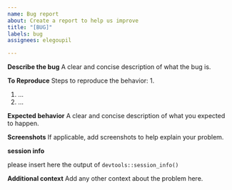 ```yaml
---
name: Bug report
about: Create a report to help us improve
title: "[BUG]"
labels: bug
assignees: elegoupil

---
```


**Describe the bug**
A clear and concise description of what the bug is.

**To Reproduce**
Steps to reproduce the behavior:
1. 
1. ...
2. ...

**Expected behavior**
A clear and concise description of what you expected to happen.

**Screenshots**
If applicable, add screenshots to help explain your problem.

**session info**

please insert here the output of `devtools::session_info()`

**Additional context**
Add any other context about the problem here.
